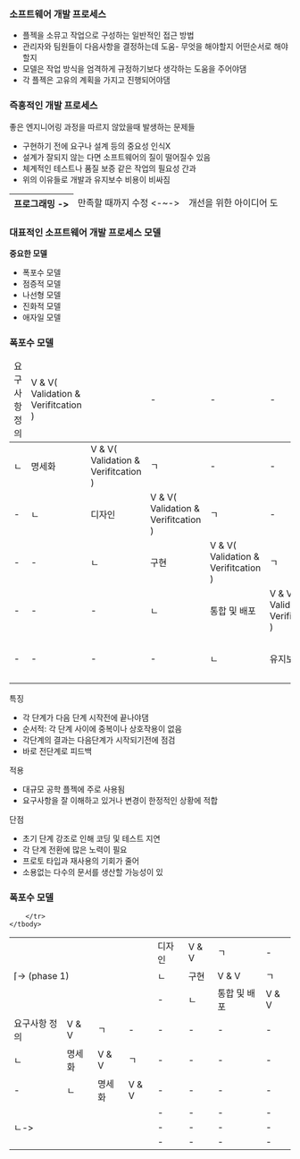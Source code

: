 <h3>소프트웨어 개발 프로세스</h3>
<ul>
	<li>플젝을 소뮤고 작업으로 구성하는 일반적인 접근 방법</li>
	<li>관리자와 팀원들이 다음사항을 결정하는데 도움- 무엇을 해야할지 어떤순서로 해야할지</li>
	<li>모델은 작업 방식을 엄격하게 규정하기보다 생각하는 도움을 주어야댐</li>
	<li>각 플젝은 고유의 계획을 가지고 진행되어야댐</li>
</ul>

<h3>즉흥적인 개발 프로세스</h3>
<p>좋은 엔지니어링 과정을 따르지 않았을때 발생하는 문제들</p>
<ul>
	<li>구현하기 전에 요구나 설계 등의 중요성 인식X</li>
	<li>설계가 잘되지 않는 다면 소프트웨어의 질이 떨어질수 있음</li>
	<li>체계적인 테스트나 품질 보증 같은 작업의 필요성 간과</li>
	<li>위의 이유들로 개발과 유지보수 비용이 비싸짐</li>
</ul>
<table>
	<thead>
		<tr>
			<th>프로그래밍 -></th>
			<td> 만족할 때까지 수정 <-~-></td>
			<td>개선을 위한 아이디어 도</td>
		</tr>
	</thead>
</table>


<h3>대표적인 소프트웨어 개발 프로세스 모델</h3>
<p><strong>중요한 모델</strong></p>
<ul>
	<li>폭포수 모델</li>
	<li>점증적 모델</li>
	<li>나선형 모델</li>
	<li>진화적 모델</li>
	<li>애자일 모델</li>
</ul>


<h3>폭포수 모델</h3>
<table>
	<thead>
		<tr>
			<td>요구사항 정의</td>
			<td>V & V( Validation & Verifitcation ) </td>
			<td></td>
			<td>-</td>
			<td>-</td>
			<td>-</td>
			<td>-</td>
		</tr>
	</thead>
	<tbody>
		<tr>
			<td>ㄴ</td>
			<td>명세화</td>
			<td>V & V( Validation & Verifitcation ) </td>
			<td>ㄱ</td>
			<td>-</td>
			<td>-</td>
			<td>-</td>
		</tr>
		<tr>
			<td>-</td>
			<td>ㄴ</td>
			<td>디자인</td>
			<td>V & V( Validation & Verifitcation ) </td>
			<td>ㄱ</td>
			<td>-</td>
			<td>-</td>
		</tr>
		<tr>
			<td>-</td>
			<td>-</td>
			<td>ㄴ</td>
			<td>구현</td>
			<td>V & V( Validation & Verifitcation ) </td>
			<td>ㄱ</td>
			<td>-</td>
		</tr>
		<tr>
			<td>-</td>
			<td>-</td>
			<td>-</td>
			<td>ㄴ</td>
			<td>통합 및 배포</td>
			<td>V & V( Validation & Verifitcation ) </td>
			<td>ㄱ</td>
		</tr>
		<tr>
			<td>-</td>
			<td>-</td>
			<td>-</td>
			<td>-</td>
			<td>ㄴ</td>
			<td>유지보</td>
			<td>V & V( Validation & Verifitcation ) </td>
		</tr>
	</tbody>
</table>
<p>특징</p>
<ul>
	<li>각 단계가 다음 단계 시작전에 끝나야댐</li>
	<li>순서적: 각 단계 사이에 중복이나 상호작용이 없음</li>
	<li>각단계의 결과는 다음단계가 시작되기전에 점검</li>
	<li>바로 전단계로 피드백</li>
</ul>
<p>적용</p>
<ul>
	<li>대규모 공학 플젝에 주로 사용됨</li>
	<li>요구사항을 잘 이해하고 있거나 변경이 한정적인 상황에 적합</li>
</ul>
<p>단점</p>
<ul>
	<li>초기 단계 강조로 인해 코딩 및 테스트 지연</li>
	<li>각 단계 전환에 많은 노력이 필요</li>
	<li>프로토 타입과 재사용의 기회가 줄어</li>
	<li>소용없는 다수의 문서를 생산할 가능성이 있</li>
</ul>

<h3>폭포수 모델</h3>
<table>
	<tbody>
		<tr>
			<td rowspan="3" colspan="4">⌈-> (phase 1)</td>
			<td>디자인</td>
			<td>V & V</td>
			<td>ㄱ</td>
			<td>-</td>
		</tr>
		<tr>	
			<td>ㄴ</td>
			<td>구현</td>
			<td>V & V</td>
			<td>ㄱ</td>
		</tr>
		<tr>
			<td>-</td>
			<td>ㄴ</td>
			<td>통합 및 배포 </td>
			<td>V & V</td>
		</tr>
		<tr>
			<td>요구사항 정의</td>
			<td>V & V</td>
			<td>ㄱ</td>
			<td>-</td>
			<td>-</td>
			<td>-</td>
			<td>-</td>
			<td>-</td>
		</tr>
		<tr>
			<td>ㄴ</td>
			<td>명세화</td>
			<td>V & V</td>
			<td>ㄱ</td>
			<td>-</td>
			<td>-</td>
			<td>-</td>
			<td>-</td>
		</tr>
		<tr>
			<td>-</td>
			<td>ㄴ</td>
			<td>명세화</td>
			<td>V & V</td>
			<td>-</td>
			<td>-</td>
			<td>-</td>
			<td>-</td>
		</tr>
		<tr>
			<td rowspan="4" colspan="4">ㄴ-></td>
			<td>-</td>
			<td>-</td>
			<td>-</td>
			<td>-</td>
		</tr>
		<tr>
			<td>-</td>
			<td>-</td>
			<td>-</td>
			<td>-</td>
		</tr>
		<tr>
			<td>-</td>
			<td>-</td>
			<td>-</td>
			<td>-</td>

		</tr>
	</tbody>
</table>



